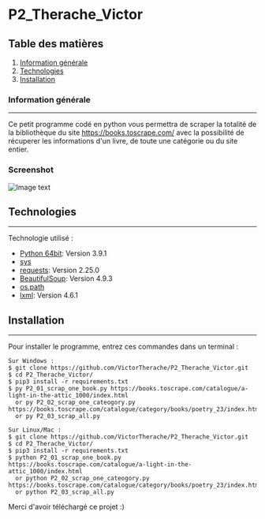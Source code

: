 # P2_Therache_Victor
## Table des matières
1. [Information générale](#general-info)
2. [Technologies](#technologies)
3. [Installation](#installation)

### Information générale
***
Ce petit programme codé en python vous permettra de scraper la totalité de la bibliothèque du site https://books.toscrape.com/ avec la possibilité de récuperer les informations d'un livre, de toute une catégorie ou du site entier.
### Screenshot
![Image text](https://i.ibb.co/LC80vpd/banniere-op.png)
## Technologies
***
Technologie utilisé :
* [Python 64bit](https://www.python.org/downloads/release/python-391/): Version 3.9.1
* [sys](https://docs.python.org/fr/3/library/sys.html)
* [requests](https://requests.readthedocs.io/en/master/): Version 2.25.0
* [BeautifulSoup](https://www.crummy.com/software/BeautifulSoup/bs4/doc/): Version 4.9.3
* [os.path](https://docs.python.org/3/library/os.path.html)
* [lxml](https://lxml.de/installation.html): Version 4.6.1

## Installation
***
Pour installer le programme, entrez ces commandes dans un terminal :
```
Sur Windows : 
$ git clone https://github.com/VictorTherache/P2_Therache_Victor.git
$ cd P2_Therache_Victor/
$ pip3 install -r requirements.txt 
$ py P2_01_scrap_one_book.py https://books.toscrape.com/catalogue/a-light-in-the-attic_1000/index.html
  or py P2_02_scrap_one_cateogory.py https://books.toscrape.com/catalogue/category/books/poetry_23/index.html
  or py P2_03_scrap_all.py
```
```
Sur Linux/Mac : 
$ git clone https://github.com/VictorTherache/P2_Therache_Victor.git
$ cd P2_Therache_Victor/
$ pip3 install -r requirements.txt 
$ python P2_01_scrap_one_book.py https://books.toscrape.com/catalogue/a-light-in-the-attic_1000/index.html
  or python P2_02_scrap_one_cateogory.py https://books.toscrape.com/catalogue/category/books/poetry_23/index.html
  or python P2_03_scrap_all.py
```
Merci d'avoir téléchargé ce projet :) 
